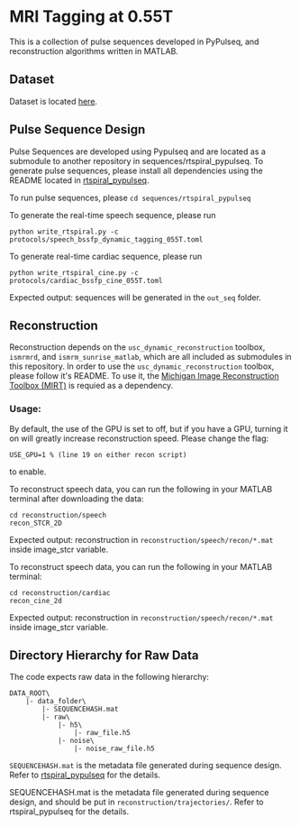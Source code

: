 # MRI Tagging at 0.55T

This is a collection of pulse sequences developed in PyPulseq, and reconstruction algorithms written in MATLAB.

## Dataset
Dataset is located [here](https://zenodo.org/records/15079693).

## Pulse Sequence Design
Pulse Sequences are developed using Pypulseq and are located as a submodule to another repository in sequences/rtspiral_pypulseq. To generate pulse sequences, please install all dependencies using the README located in [rtspiral_pypulseq](https://github.com/usc-mrel/rtspiral_pypulseq/tree/1721c6efdcb8dc940a0cfe7b1fd642068fe994b8).

To run pulse sequences, please `cd sequences/rtspiral_pypulseq`

To generate the real-time speech sequence, please run 
```
python write_rtspiral.py -c protocols/speech_bssfp_dynamic_tagging_055T.toml
```

To generate real-time cardiac sequence, please run 
```
python write_rtspiral_cine.py -c protocols/cardiac_bssfp_cine_055T.toml
``` 

Expected output: sequences will be generated in the `out_seq` folder.

## Reconstruction
Reconstruction depends on the `usc_dynamic_reconstruction` toolbox, `ismrmrd`, and `ismrm_sunrise_matlab`, which are all included as submodules in this repository. 
In order to use the `usc_dynamic_reconstruction` toolbox, please follow it's README. To use it, the [Michigan Image Reconstruction Toolbox (MIRT)](https://github.com/JeffFessler/mirt) is requied as a dependency.

### Usage:
By default, the use of the GPU is set to off, but if you have a GPU, turning it on will greatly increase reconstruction speed. Please change the flag:
```
USE_GPU=1 % (line 19 on either recon script)
```
to enable.

To reconstruct speech data, you can run the following in your MATLAB terminal after downloading the data: <br>
```
cd reconstruction/speech
recon_STCR_2D
```

Expected output: reconstruction in `reconstruction/speech/recon/*.mat` inside image_stcr variable.

To reconstruct speech data, you can run the following in your MATLAB terminal: <br>
```
cd reconstruction/cardiac
recon_cine_2d
```
Expected output: reconstruction in `reconstruction/speech/recon/*.mat` inside image_stcr variable.
  
## Directory Hierarchy for Raw Data
The code expects raw data in the following hierarchy:

    DATA_ROOT\
        |- data_folder\
            |- SEQUENCEHASH.mat
            |- raw\
                |- h5\
                    |- raw_file.h5
                |- noise\
                    |- noise_raw_file.h5

`SEQUENCEHASH.mat` is the metadata file generated during sequence design. Refer to [rtspiral_pypulseq](https://github.com/usc-mrel/rtspiral_pypulseq) for the details.


SEQUENCEHASH.mat is the metadata file generated during sequence design, and should be put in `reconstruction/trajectories/`. Refer to rtspiral_pypulseq for the details.

